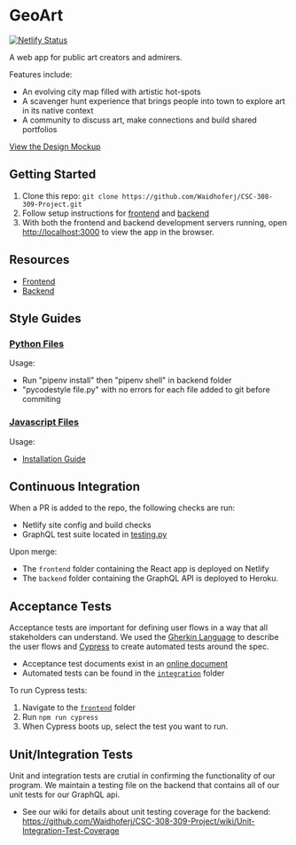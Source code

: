 # GeoArt

[![Netlify Status](https://api.netlify.com/api/v1/badges/9b78853a-ec41-4d53-b363-9cd37967f2a7/deploy-status)](https://app.netlify.com/sites/geoart/deploys)

A web app for public art creators and admirers.

Features include:

- An evolving city map filled with artistic hot-spots
- A scavenger hunt experience that brings people into town to explore art in its native context
- A community to discuss art, make connections and build shared portfolios

[View the Design Mockup](https://framer.com/share/Wireframing--gsKx6BvxCiPsUeIGlnqr/z3TC9SJ5A)

## Getting Started

1. Clone this repo: `git clone https://github.com/Waidhoferj/CSC-308-309-Project.git`
2. Follow setup instructions for [frontend](./frontend/README.md) and [backend](./backend/README.md)
3. With both the frontend and backend development servers running, open [http://localhost:3000](http://localhost:3000) to view the app in the browser.

## Resources

- [Frontend](./frontend/README.md)
- [Backend](./backend/README.md)

## Style Guides

### [Python Files](https://pycodestyle.pycqa.org/en/latest/index.html)

Usage:

- Run "pipenv install" then "pipenv shell" in backend folder
- "pycodestyle file.py" with no errors for each file added to git before commiting

### [Javascript Files](https://prettier.io/docs/en/index.html)

Usage:

- [Installation Guide](https://prettier.io/docs/en/install.html)

## Continuous Integration

When a PR is added to the repo, the following checks are run:

- Netlify site config and build checks
- GraphQL test suite located in [testing.py](./backend/testing.py)

Upon merge:

- The `frontend` folder containing the React app is deployed on Netlify
- The `backend` folder containing the GraphQL API is deployed to Heroku.

## Acceptance Tests

Acceptance tests are important for defining user flows in a way that all stakeholders can understand. We used the [Gherkin Language](https://cucumber.io/docs/gherkin/reference/) to describe the user flows and [Cypress](https://www.cypress.io/) to create automated tests around the spec.

- Acceptance test documents exist in an [online document](https://docs.google.com/document/d/1ztd6LJCcpQI31MZ0_H-gIPZa1ru35pd5HM4Jyvr3y0M/edit?usp=sharing)
- Automated tests can be found in the [`integration`](./frontend/cypress/integration) folder

To run Cypress tests:

1. Navigate to the [`frontend`](./frontend) folder
2. Run `npm run cypress`
3. When Cypress boots up, select the test you want to run.


## Unit/Integration Tests

Unit and integration tests are crutial in confirming the functionality of our program. We maintain a testing file on the backend that contains all of our unit tests for our GraphQL api.

- See our wiki for details about unit testing coverage for the backend: https://github.com/Waidhoferj/CSC-308-309-Project/wiki/Unit-Integration-Test-Coverage

